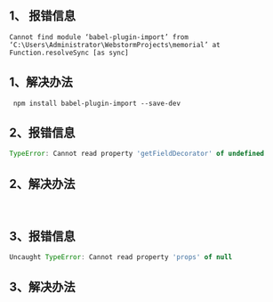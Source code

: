 ## 1、 报错信息

```jar
Cannot find module ‘babel-plugin-import’ from ‘C:\Users\Administrator\WebstormProjects\memorial’ at Function.resolveSync [as sync]
```

## 1、解决办法

```
 npm install babel-plugin-import --save-dev 
```

## 2、报错信息

```javascript
TypeError: Cannot read property 'getFieldDecorator' of undefined
```

## 2、解决办法

​	

## 3、报错信息

 ```javascript
 Uncaught TypeError: Cannot read property 'props' of null
 ```

## 3、解决办法


